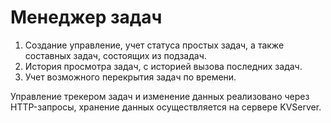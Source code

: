 # Менеджер задач
1. Создание управление, учет статуса простых задач, а также составных задач, состоящих из подзадач.
2. История просмотра задач, с историей вызова последних задач.
3. Учет возможного перекрытия задач по времени.

Управление трекером задач и изменение данных реализовано через HTTP-запросы, хранение данных осуществляется на сервере KVServer.
